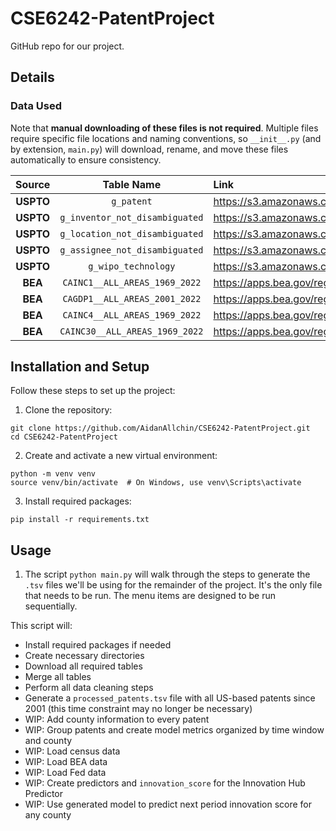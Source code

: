 # CSE6242-PatentProject

GitHub repo for our project.

## Details

### Data Used

Note that **manual downloading of these files is not required**. Multiple files require specific file locations and naming conventions, so `__init__.py` (and by extension, `main.py`) will download, rename, and move these files automatically to ensure consistency.

|  Source   |           Table Name           |                                            Link                                             |
| :-------: | :----------------------------: | :------------------------------------------------------------------------------------------ |
| **USPTO** |           `g_patent`           |           https://s3.amazonaws.com/data.patentsview.org/download/g_patent.tsv.zip           |
| **USPTO** | `g_inventor_not_disambiguated` | https://s3.amazonaws.com/data.patentsview.org/download/g_inventor_not_disambiguated.tsv.zip |
| **USPTO** | `g_location_not_disambiguated` | https://s3.amazonaws.com/data.patentsview.org/download/g_location_not_disambiguated.tsv.zip |
| **USPTO** | `g_assignee_not_disambiguated` | https://s3.amazonaws.com/data.patentsview.org/download/g_assignee_not_disambiguated.tsv.zip |
| **USPTO** |      `g_wipo_technology`       |      https://s3.amazonaws.com/data.patentsview.org/download/g_wipo_technology.tsv.zip       |
|  **BEA**  | `CAINC1__ALL_AREAS_1969_2022`  |                        https://apps.bea.gov/regional/zip/CAINC1.zip                         |
|  **BEA**  | `CAGDP1__ALL_AREAS_2001_2022`  |                        https://apps.bea.gov/regional/zip/CAGDP1.zip                         |
|  **BEA**  | `CAINC4__ALL_AREAS_1969_2022`  |                        https://apps.bea.gov/regional/zip/CAINC4.zip                         |
|  **BEA**  | `CAINC30__ALL_AREAS_1969_2022` |                        https://apps.bea.gov/regional/zip/CAINC30.zip                        |

## Installation and Setup

Follow these steps to set up the project:

1. Clone the repository:

```
git clone https://github.com/AidanAllchin/CSE6242-PatentProject.git
cd CSE6242-PatentProject
```

2. Create and activate a new virtual environment:

```
python -m venv venv
source venv/bin/activate  # On Windows, use venv\Scripts\activate
```

3. Install required packages:

```
pip install -r requirements.txt
```

## Usage

1. The script `python main.py` will walk through the steps to generate the `.tsv` files we'll be using for the remainder of the project. It's the only file that needs to be run. The menu items are designed to be run sequentially.

This script will:

- Install required packages if needed
- Create necessary directories
- Download all required tables
- Merge all tables
- Perform all data cleaning steps
- Generate a `processed_patents.tsv` file with all US-based patents since 2001 (this time constraint may no longer be necessary)
- WIP: Add county information to every patent
- WIP: Group patents and create model metrics organized by time window and county
- WIP: Load census data
- WIP: Load BEA data
- WIP: Load Fed data
- WIP: Create predictors and `innovation_score` for the Innovation Hub Predictor
- WIP: Use generated model to predict next period innovation score for any county
